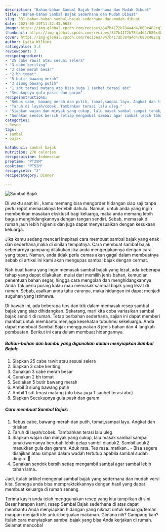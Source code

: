 ```yaml
---
description: "Bahan-bahan Sambal Bajak Sederhana dan Mudah Dibuat"
title: "Bahan-bahan Sambal Bajak Sederhana dan Mudah Dibuat"
slug: 331-bahan-bahan-sambal-bajak-sederhana-dan-mudah-dibuat
date: 2021-05-20T11:52:43.963Z
image: https://img-global.cpcdn.com/recipes/847b4172b784a4d4/680x482cq70/sambal-bajak-foto-resep-utama.jpg
thumbnail: https://img-global.cpcdn.com/recipes/847b4172b784a4d4/680x482cq70/sambal-bajak-foto-resep-utama.jpg
cover: https://img-global.cpcdn.com/recipes/847b4172b784a4d4/680x482cq70/sambal-bajak-foto-resep-utama.jpg
author: Lydia Wilkins
ratingvalue: 3.4
reviewcount: 3
recipeingredient:
- "25 cabe rawit atau sesuai selera"
- "3 cabe keriting"
- "3 cabe merah besar"
- "2 bh tomat"
- "5 butir bawang merah"
- "3 siung bawang putih"
- "1 sdt terasi matang ato bisa juga 1 sachet terasi abc"
- "Secukupnya gula pasir dan garam"
recipeinstructions:
- "Rebus cabe, bawang merah dan putih, tomat,sampai layu. Angkat dan tiriskan."
- "Taruh di layah/cobek. Tambahkan terasi lalu uleg."
- "Siapkan wajan dan minyak yang cukup, lalu masak sambal sampai tanak/warnanya berubah lebih gelap sambil diaduk2. Sambil aduk2 masukkan gula dan garam. Aduk rata. Tes rasa..matikan.. Bisa segera disajikan atau simpan dalam wadah tertutup apabila sambal sudah dingin..🤤"
- "Gunakan sendok bersih setiap mengambil sambal agar sambal lebih tahan lama.."
categories:
- Resep
tags:
- sambal
- bajak

katakunci: sambal bajak 
nutrition: 278 calories
recipecuisine: Indonesian
preptime: "PT29M"
cooktime: "PT52M"
recipeyield: "3"
recipecategory: Dinner

---
```



![Sambal Bajak](https://img-global.cpcdn.com/recipes/847b4172b784a4d4/680x482cq70/sambal-bajak-foto-resep-utama.jpg)

Di waktu  saat ini , kamu memang bisa mengorder hidangan siap saji tanpa perlu repot memasaknya terlebih dahulu. Namun, untuk anda yang ingin memberikan masakan eksklusif bagi keluarga, maka anda memang lebih bagus menghidangkannya dengan tangan sendiri. Sebab, memasak di rumah jauh lebih higienis dan juga dapat menyesuaikan dengan kesukaan keluarga.

Jika kamu sedang mencari inspirasi cara membuat sambal bajak yang enak dan sederhana,maka di sinilah tempatnya. Cara membuat sambal bajak  sebenarnya gampang dilakukan jika anda mengerjakannya dengan cara yang tepat. Namun, anda tidak perlu cemas akan gagal dalam membuatnya 
sebab di artikel ini kami akan mengupas sambal bajak dengan cermat.  



Nah buat kamu yang ingin memasak sambal bajak yang lezat, ada beberapa tahap yang dapat dilakukan, mulai dari memilih jenis bahan, kemudian penentuan bahan segar, hingga cara mengolah dan menghidangkannya. Anda Tak perlu pusing kalau mau memasak sambal bajak yang lezat di rumah. Sebab, asalkan anda  tahu caranya, maka hidangan ini dapat menjadi suguhan yang istimewa.

Di bawah ini, ada beberapa tips dan trik dalam memasak resep sambal bajak yang siap dihidangkan. Sekarang, mari kita coba variasikan sambal bajak sendiri di rumah. Tetap berbahan sederhana, sajian ini dapat memberi manfaat untuk membantu menjaga kesehatan tubuhmu sekeluarga. Anda dapat membuat Sambal Bajak menggunakan 8 jenis bahan dan 4 langkah pembuatan. Berikut ini cara dalam membuat hidangannya.

<!--inarticleads1-->

##### Bahan-bahan dan bumbu yang digunakan dalam menyiapkan Sambal Bajak:

1. Siapkan 25 cabe rawit atau sesuai selera
1. Siapkan 3 cabe keriting
1. Gunakan 3 cabe merah besar
1. Gunakan 2 bh tomat
1. Sediakan 5 butir bawang merah
1. Ambil 3 siung bawang putih
1. Ambil 1 sdt terasi matang (ato bisa juga 1 sachet terasi abc)
1. Siapkan Secukupnya gula pasir dan garam




<!--inarticleads2-->

##### Cara membuat Sambal Bajak:

1. Rebus cabe, bawang merah dan putih, tomat,sampai layu. Angkat dan tiriskan.
1. Taruh di layah/cobek. Tambahkan terasi lalu uleg.
1. Siapkan wajan dan minyak yang cukup, lalu masak sambal sampai tanak/warnanya berubah lebih gelap sambil diaduk2. Sambil aduk2 masukkan gula dan garam. Aduk rata. Tes rasa..matikan.. - Bisa segera disajikan atau simpan dalam wadah tertutup apabila sambal sudah dingin..🤤
1. Gunakan sendok bersih setiap mengambil sambal agar sambal lebih tahan lama..




Jadi, itulah artikel mengenai  sambal bajak  yang sederhana dan mudah versi kita. Semoga anda bisa mempraktekkannya dengan hasil yang dapat membuat keluarga di rumah senang. 

Terima kasih anda telah menggunakan resep yang kita tampilkan di sini. Besar harapan kami, resep  Sambal Bajak sederhana di atas dapat membantu Anda menyiapkan hidangan yang nikmat untuk keluarga/teman maupun menjadi ide untuk berjualan makanan. Gimana nih? Gampang kan? Itulah cara menyiapkan sambal bajak yang bisa Anda kerjakan di rumah. Selamat mencoba!

